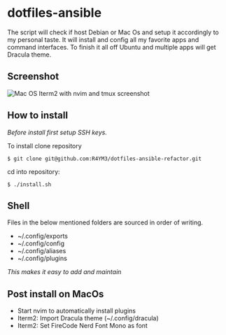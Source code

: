 # dotfiles-ansible

The script will check if host Debian or Mac Os and setup it accordingly to my personal taste.
It will install and config all my favorite apps and command interfaces. To finish it all off Ubuntu and multiple apps will get Dracula theme.

## Screenshot
![Mac OS Iterm2 with nvim and tmux screenshot](https://raw.githubusercontent.com/R4YM3/dotfiles-ansible-refactor/main/screenshot.png)


## How to install

_Before install first setup SSH keys._

To install clone  repository
```
$ git clone git@github.com:R4YM3/dotfiles-ansible-refactor.git
```
cd into repository:
```
$ ./install.sh
```

## Shell
Files in the below mentioned folders are sourced in order of writing.

- ~/.config/exports
- ~/.config/config
- ~/.config/aliases
- ~/.config/plugins

_This makes it easy to add and maintain_

## Post install on MacOs
- Start nvim to automatically install plugins
- Iterm2: Import Dracula theme (~/.config/dracula)
- Iterm2: Set FireCode Nerd Font Mono as font
